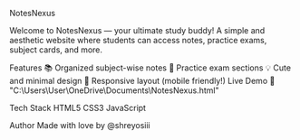 NotesNexus

Welcome to NotesNexus — your ultimate study buddy!
A simple and aesthetic website where students can access notes, practice exams, subject cards, and more.

Features
📚 Organized subject-wise notes
🧠 Practice exam sections
💡 Cute and minimal design
📱 Responsive layout (mobile friendly!)
Live Demo
🔗 "C:\Users\User\OneDrive\Documents\NotesNexus.html"

Tech Stack
HTML5
CSS3
JavaScript

Author
Made with love by @shreyosiii
